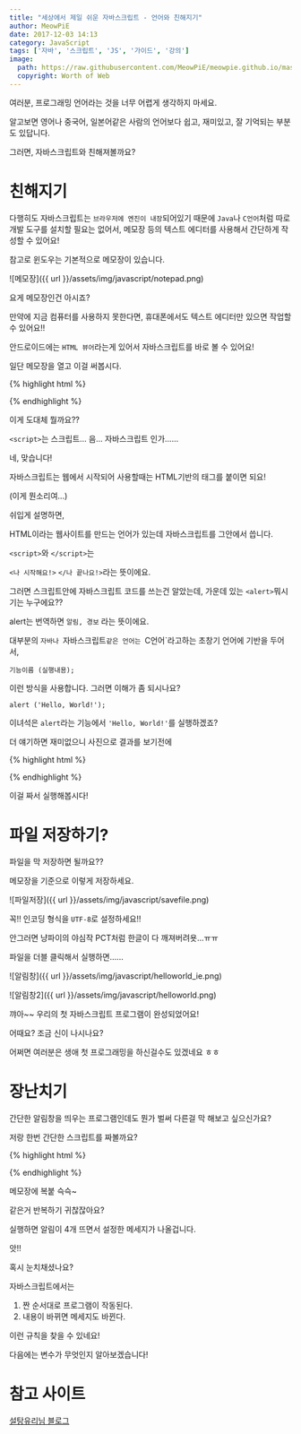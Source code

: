 ```yaml
---
title: "세상에서 제일 쉬운 자바스크립트 - 언어와 친해지기"
author: MeowPiE
date: 2017-12-03 14:13
category: JavaScript
tags: ['자바', '스크립트', 'JS', '가이드', '강의']
image:
  path: https://raw.githubusercontent.com/MeowPiE/meowpie.github.io/master/assets/img/javascript/guide_logo.jpg
  copyright: Worth of Web
---
```


여러분, 프로그래밍 언어라는 것을 너무 어렵게 생각하지 마세요.

알고보면 영어나 중국어, 일본어같은 사람의 언어보다 쉽고, 재미있고, 잘 기억되는 부분도 있답니다.

그러면, 자바스크립트와 친해져볼까요?

# 친해지기

다행히도 자바스크립트는 `브라우저에 엔진이 내장`되어있기 때문에 `Java`나 `C언어`처럼 따로 개발 도구를 설치할 필요는 없어서, 메모장 등의 텍스트 에디터를 사용해서 간단하게 작성할 수 있어요!

참고로 윈도우는 기본적으로 메모장이 있습니다.

![메모장]({{ url }}/assets/img/javascript/notepad.png)

요게 메모장인건 아시죠?

만약에 지금 컴퓨터를 사용하지 못한다면, 휴대폰에서도 텍스트 에디터만 있으면 작업할 수 있어요!!

안드로이드에는 `HTML 뷰어`라는게 있어서 자바스크립트를 바로 볼 수 있어요!

일단 메모장을 열고 이걸 써봅시다.

{% highlight html %}

<script>

alert ('Hello, World!');

</script>

{% endhighlight %}

이게 도대체 뭘까요??

`<script>`는 스크립트... 음... 자바스크립트 인가......

네, 맞습니다!

자바스크립트는 웹에서 시작되어 사용할때는 HTML기반의 태그를 붙이면 되요!

(이게 뭔소리여...)

쉬입게 설명하면,

HTML이라는 웹사이트를 만드는 언어가 있는데 자바스크립트를 그안에서 씁니다.

`<script>`와 `</script>`는

`<나 시작해요!>` `</나 끝나요!>`라는 뜻이에요.

그러면 스크립트안에 자바스크립트 코드를 쓰는건 알았는데, 가운데 있는 `<alert>`뭐시기는 누구에요??

alert는 번역하면 `알림, 경보` 라는 뜻이에요.

대부분의 `자바나 `자바스크립트`같은 언어는 `C언어`라고하는 초창기 언어에 기반을 두어서,

```
기능이름 (실행내용);
```

이런 방식을 사용합니다. 그러면 이해가 좀 되시나요?

```
alert ('Hello, World!');
```

이녀석은 `alert`라는 기능에서 `'Hello, World!'`를 실행하겠죠?

더 얘기하면 재미없으니 사진으로 결과를 보기전에

{% highlight html %}

<script>

alert ('Hello, World!');

</script>

{% endhighlight %}

이걸 짜서 실행해봅시다!

# 파일 저장하기?

파일을 막 저장하면 될까요??

메모장을 기준으로 이렇게 저장하세요.

![파일저장]({{ url }}/assets/img/javascript/savefile.png)

꼭!! 인코딩 형식을 `UTF-8`로 설정하세요!!

안그러면 냥파이의 야심작 PCT처럼 한글이 다 깨져버려욧...ㅠㅠ

파일을 더블 클릭해서 실행하면......

![알림창]({{ url }}/assets/img/javascript/helloworld_ie.png)

![알림창2]({{ url }}/assets/img/javascript/helloworld.png)

꺄아~~ 우리의 첫 자바스크립트 프로그램이 완성되었어요!

어때요? 조금 신이 나시나요?

어쩌면 여러분은 생애 첫 프로그래밍을 하신걸수도 있겠네요 ㅎㅎ

# 장난치기

간단한 알림창을 띄우는 프로그램인데도 뭔가 벌써 다른걸 막 해보고 싶으신가요?

저랑 한번 간단한 스크립트를 짜볼까요?

{% highlight html %}

<script>

alert ('Hello, World!');
alert ('안녕하세요?');
alert ('꺄아 신나요!!');
alert ('알림이 많이 나와요!!!!!!');

</script>

{% endhighlight %}

메모장에 복붙 슥슥~

같은거 반복하기 귀찮잖아요?

실행하면 알림이 4개 뜨면서 설정한 메세지가 나올겁니다.

앗!!

혹시 눈치채셨나요?

자바스크립트에서는

1. 짠 순서대로 프로그램이 작동된다.
2. 내용이 바뀌면 메세지도 바뀐다.

이런 규칙을 찾을 수 있네요!

다음에는 변수가 무엇인지 알아보겠습니다!

# 참고 사이트

[설탕유리님 블로그](http://blog.izure.org/221065652267/)
